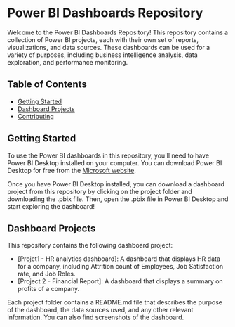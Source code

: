 # Power BI Dashboards Repository

Welcome to the Power BI Dashboards Repository! This repository contains a collection of Power BI projects, each with their own set of reports, visualizations, and data sources. These dashboards can be used for a variety of purposes, including business intelligence analysis, data exploration, and performance monitoring.

## Table of Contents

- [Getting Started](#getting-started)
- [Dashboard Projects](#dashboard-projects)
- [Contributing](#contributing)

## Getting Started

To use the Power BI dashboards in this repository, you'll need to have Power BI Desktop installed on your computer. You can download Power BI Desktop for free from the [Microsoft website](https://powerbi.microsoft.com/en-us/desktop/).

Once you have Power BI Desktop installed, you can download a dashboard project from this repository by clicking on the project folder and downloading the .pbix file. Then, open the .pbix file in Power BI Desktop and start exploring the dashboard!

## Dashboard Projects

This repository contains the following dashboard project:

- [Projet1 - HR analytics dashboard]: A dashboard that displays HR data for a company, including Attrition count of Employees, Job Satisfaction rate, and Job Roles.
- [Project 2 - Financial Report]: A dashboard that displays a summary on profits of a company. 

Each project folder contains a README.md file that describes the purpose of the dashboard, the data sources used, and any other relevant information. You can also find screenshots of the dashboard.
